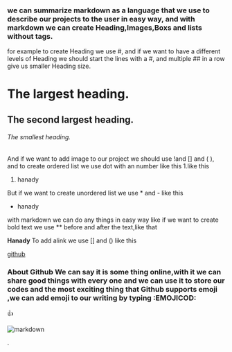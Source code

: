 
### we can summarize markdown as a language that we use to describe our projects to the user in easy way, and with markdown we can create Heading,Images,Boxs and lists without tags.

for example to create Heading we use #, and if we want to have a different levels of Heading we should start the lines with a #, and multiple ## in a row give us smaller Heading size.

# The largest heading.
## The second largest heading.
###### The smallest heading.


And if we want to add image to our project we should use !and [] and ( ), and to create ordered list we use dot with an number like this 1.like this

1. hanady

But if we want to create unordered list we use * and - like this
* hanady

with markdown we can do any things in easy way like if we want to create bold text we use ** before and after the text,like that

**Hanady**
To add alink we use [] and () like this

[github](https://github.com/Hanadykhrishah)

### About Github We can say it is some thing online,with it we can share good things with every one and we can use it to store our codes and the most exciting thing that Github supports emoji ,we can add emoji to our writing by typing :EMOJICOD:

👍

![markdown](https://res.cloudinary.com/practicaldev/image/fetch/s--CRJTTGM8--/c_imagga_scale,f_auto,fl_progressive,h_900,q_auto,w_1600/https://dev-to-uploads.s3.amazonaws.com/i/g595slgphyi9lkqz2u18.png)



  
.





